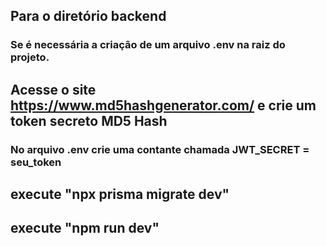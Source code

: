 ## Para o diretório backend
### Se é necessária a criação de um arquivo .env na raiz do projeto. 

## Acesse o site https://www.md5hashgenerator.com/ e crie um token secreto MD5 Hash 
### No arquivo .env crie uma contante chamada JWT_SECRET = seu_token

## execute "npx prisma migrate dev"
## execute "npm run dev"

